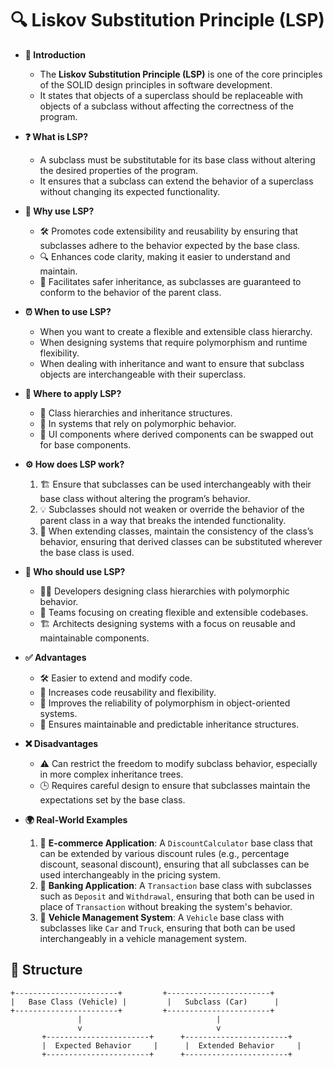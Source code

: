 # 🔍 Liskov Substitution Principle (LSP)

- **🔎 Introduction**
    - The **Liskov Substitution Principle (LSP)** is one of the core principles of the SOLID design principles in software development.
    - It states that objects of a superclass should be replaceable with objects of a subclass without affecting the correctness of the program.

- **❓ What is LSP?**
    - A subclass must be substitutable for its base class without altering the desired properties of the program.
    - It ensures that a subclass can extend the behavior of a superclass without changing its expected functionality.

- **🤔 Why use LSP?**
    - 🛠️ Promotes code extensibility and reusability by ensuring that subclasses adhere to the behavior expected by the base class.
    - 🔍 Enhances code clarity, making it easier to understand and maintain.
    - 🔄 Facilitates safer inheritance, as subclasses are guaranteed to conform to the behavior of the parent class.

- **⏰ When to use LSP?**
    - When you want to create a flexible and extensible class hierarchy.
    - When designing systems that require polymorphism and runtime flexibility.
    - When dealing with inheritance and want to ensure that subclass objects are interchangeable with their superclass.

- **📍 Where to apply LSP?**
    - 🧩 Class hierarchies and inheritance structures.
    - 🔧 In systems that rely on polymorphic behavior.
    - 📱 UI components where derived components can be swapped out for base components.

- **⚙️ How does LSP work?**
    1. 🏗️ Ensure that subclasses can be used interchangeably with their base class without altering the program’s behavior.
    2. 💡 Subclasses should not weaken or override the behavior of the parent class in a way that breaks the intended functionality.
    3. 🧩 When extending classes, maintain the consistency of the class’s behavior, ensuring that derived classes can be substituted wherever the base class is used.

- **👥 Who should use LSP?**
    - 🧑‍💻 Developers designing class hierarchies with polymorphic behavior.
    - 🔧 Teams focusing on creating flexible and extensible codebases.
    - 🏗️ Architects designing systems with a focus on reusable and maintainable components.

- **✅ Advantages**
    - 🛠️ Easier to extend and modify code.
    - 🔄 Increases code reusability and flexibility.
    - 🧩 Improves the reliability of polymorphism in object-oriented systems.
    - 🧹 Ensures maintainable and predictable inheritance structures.

- **❌ Disadvantages**
    - ⚠️ Can restrict the freedom to modify subclass behavior, especially in more complex inheritance trees.
    - 🕒 Requires careful design to ensure that subclasses maintain the expectations set by the base class.

- **🌍 Real-World Examples**
    1. 🛒 **E-commerce Application**: A `DiscountCalculator` base class that can be extended by various discount rules (e.g., percentage discount, seasonal discount), ensuring that all subclasses can be used interchangeably in the pricing system.
    2. 🏦 **Banking Application**: A `Transaction` base class with subclasses such as `Deposit` and `Withdrawal`, ensuring that both can be used in place of `Transaction` without breaking the system's behavior.
    3. 🚗 **Vehicle Management System**: A `Vehicle` base class with subclasses like `Car` and `Truck`, ensuring that both can be used interchangeably in a vehicle management system.

## 🌟 Structure

```plaintext
+-----------------------+         +-----------------------+
|   Base Class (Vehicle) |         |   Subclass (Car)      |
+-----------------------+         +-----------------------+
               |                              |
               v                              v
       +-----------------------+      +-----------------------+
       |  Expected Behavior     |      |  Extended Behavior     |
       +-----------------------+      +-----------------------+
